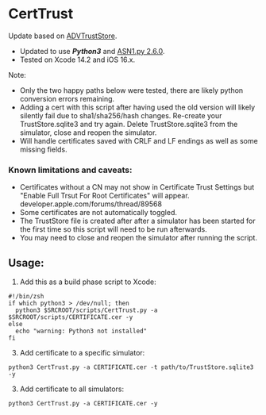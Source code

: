# CertTrust
Update based on [ADVTrustStore](https://github.com/ADVTOOLS/ADVTrustStore).

- Updated to use _**Python3**_ and [ASN1.py 2.6.0](https://pypi.org/project/asn1/).
- Tested on Xcode 14.2 and iOS 16.x.

Note:
- Only the two happy paths below were tested, there are likely python conversion errors remaining.
- Adding a cert with this script after having used the old version will likely silently fail due to sha1/sha256/hash changes. Re-create your TrustStore.sqlite3 and try again. Delete TrustStore.sqlite3 from the simulator, close and reopen the simulator.
- Will handle certificates saved with CRLF and LF endings as well as some missing fields.

### Known limitations and caveats:
- Certificates without a CN may not show in Certificate Trust Settings but "Enable Full Trsut For Root Certificates" will appear. developer.apple.com/forums/thread/89568
- Some certificates are not automatically toggled.
- The TrustStore file is created after after a simulator has been started for the first time so this script will need to be run afterwards.
- You may need to close and reopen the simulator after running the script.

## Usage:

1. Add this as a build phase script to Xcode:
```
#!/bin/zsh
if which python3 > /dev/null; then
  python3 $SRCROOT/scripts/CertTrust.py -a $SRCROOT/scripts/CERTIFICATE.cer -y
else
  echo "warning: Python3 not installed"
fi
```
3. Add certificate to a specific simulator:

```
python3 CertTrust.py -a CERTIFICATE.cer -t path/to/TrustStore.sqlite3 -y
```

3. Add certificate to all simulators:

```
python3 CertTrust.py -a CERTIFICATE.cer -y
```
